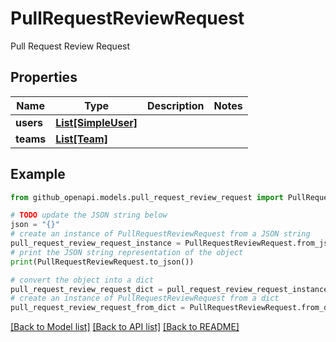 # PullRequestReviewRequest

Pull Request Review Request

## Properties

Name | Type | Description | Notes
------------ | ------------- | ------------- | -------------
**users** | [**List[SimpleUser]**](SimpleUser.md) |  | 
**teams** | [**List[Team]**](Team.md) |  | 

## Example

```python
from github_openapi.models.pull_request_review_request import PullRequestReviewRequest

# TODO update the JSON string below
json = "{}"
# create an instance of PullRequestReviewRequest from a JSON string
pull_request_review_request_instance = PullRequestReviewRequest.from_json(json)
# print the JSON string representation of the object
print(PullRequestReviewRequest.to_json())

# convert the object into a dict
pull_request_review_request_dict = pull_request_review_request_instance.to_dict()
# create an instance of PullRequestReviewRequest from a dict
pull_request_review_request_from_dict = PullRequestReviewRequest.from_dict(pull_request_review_request_dict)
```
[[Back to Model list]](../README.md#documentation-for-models) [[Back to API list]](../README.md#documentation-for-api-endpoints) [[Back to README]](../README.md)


